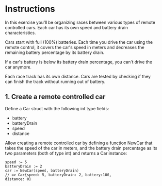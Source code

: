 # Instructions
In this exercise you'll be organizing races between various types of remote controlled cars. Each car has its own speed and battery drain characteristics.

Cars start with full (100%) batteries. Each time you drive the car using the remote control, it covers the car's speed in meters and decreases the remaining battery percentage by its battery drain.

If a car's battery is below its battery drain percentage, you can't drive the car anymore.

Each race track has its own distance. Cars are tested by checking if they can finish the track without running out of battery.

## 1. Create a remote controlled car
Define a Car struct with the following int type fields:

* battery
* batteryDrain
* speed
* distance

Allow creating a remote controlled car by defining a function NewCar that takes the speed of the car in meters, and the battery drain percentage as its two parameters (both of type int) and returns a Car instance:

```
speed := 5
batteryDrain := 2
car := NewCar(speed, batteryDrain)
// => Car{speed: 5, batteryDrain: 2, battery:100, 
distance: 0}
```

